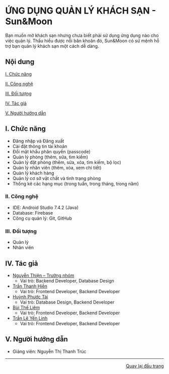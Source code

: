 <div id="Top"></div>

# ỨNG DỤNG QUẢN LÝ KHÁCH SẠN - Sun&Moon
Bạn muốn mở khách sạn nhưng chưa biết phải sử dụng ứng dụng nào cho việc quản lý. Thấu hiểu được nỗi băn khoăn đó, Sun&Moon có sứ mệnh hỗ trợ bạn quản lý khách sạn một cách dễ dàng.

## Nội dung

[I. Chức năng](#Chucnang)
 
[II. Công nghệ](#Congnghe)
 
[III. Đối tượng](#Doituong)

[IV. Tác giả](#Tacgia)

[V. Người hướng dẫn](#Nguoihuongdan)

<!-- CHỨC NĂNG -->
<div id="Chucnang"></div>

## I. Chức năng

  * Đăng nhập và Đăng xuất
  * Cài đặt thông tin tài khoản 
  * Đổi mật khẩu phân quyền (passcode)
  * Quản lý phòng (thêm, sửa, tìm kiếm)
  * Quản lý đặt phòng (thêm, sửa, xóa, tìm kiếm, bộ lọc)
  * Quản lý nhân viên (thêm, xóa, xem chi tiết)
  * Quản lý khách hàng
  * Quản lý cơ sở vật chất và tình trạng phòng
  * Thống kê các hạng mục (trong tuần, trong tháng, trong năm)
 
 <!-- CÔNG NGHỆ -->
<div id="Congnghe"></div>

### II. Công nghệ 
* IDE: Android Studio 7.4.2 (Java)
* Database: Firebase
* Công cụ quản lý: Git, GitHub

<!-- ĐỐI TƯỢNG -->
<div id="Doituong"></div>

### III. Đối tượng 
* Quản lý
* Nhân viên

<!-- TÁC GIẢ -->
<div id="Tacgia"></div>

## IV. Tác giả

* [Nguyễn Thiện – Trưởng nhóm](https://github.com/thienng268)
  * Vai trò: Backend Developer, Database Design
* [Trần Thanh Hiền](https://github.com/chip267)
  * Vai trò: Frontend Developer, Backend Developer
* [Huỳnh Phước Tài](https://github.com/nous366)
  * Vai trò: Database Design, Backend Developer
* [Bùi Thế Liêm](https://github.com/theliemdayyy)
  * Vai trò: Frontend Developer, Backend Developer
* [Trần Lê Yến Linh ](https://github.com/Tlyl1111)
  * Vai trò: Frontend Developer, Backend Developer
    
<!-- NGƯỜI HƯỚNG DẪN -->
<div id="Nguoihuongdan"></div>

## V. Người hướng dẫn
* Giảng viên: Nguyễn Thị Thanh Trúc

---

<p align="right"><a href="#Top">Quay lại đầu trang</a></p>
